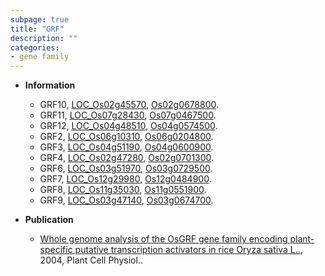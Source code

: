 ```yaml
---
subpage: true
title: "GRF"
description: ""
categories:
- gene family
---
```


* **Information**  
    + GRF10, [LOC_Os02g45570](http://rice.plantbiology.msu.edu/cgi-bin/ORF_infopage.cgi?orf=LOC_Os02g45570), [Os02g0678800](http://rapdb.dna.affrc.go.jp/viewer/gbrowse_details/irgsp1?name=Os02g0678800).
    + GRF11, [LOC_Os07g28430](http://rice.plantbiology.msu.edu/cgi-bin/ORF_infopage.cgi?orf=LOC_Os07g28430), [Os07g0467500](http://rapdb.dna.affrc.go.jp/viewer/gbrowse_details/irgsp1?name=Os07g0467500).
    + GRF12, [LOC_Os04g48510](http://rice.plantbiology.msu.edu/cgi-bin/ORF_infopage.cgi?orf=LOC_Os04g48510), [Os04g0574500](http://rapdb.dna.affrc.go.jp/viewer/gbrowse_details/irgsp1?name=Os04g0574500).
    + GRF2, [LOC_Os06g10310](http://rice.plantbiology.msu.edu/cgi-bin/ORF_infopage.cgi?orf=LOC_Os06g10310), [Os06g0204800](http://rapdb.dna.affrc.go.jp/viewer/gbrowse_details/irgsp1?name=Os06g0204800).
    + GRF3, [LOC_Os04g51190](http://rice.plantbiology.msu.edu/cgi-bin/ORF_infopage.cgi?orf=LOC_Os04g51190), [Os04g0600900](http://rapdb.dna.affrc.go.jp/viewer/gbrowse_details/irgsp1?name=Os04g0600900).
    + GRF4, [LOC_Os02g47280](http://rice.plantbiology.msu.edu/cgi-bin/ORF_infopage.cgi?orf=LOC_Os02g47280), [Os02g0701300](http://rapdb.dna.affrc.go.jp/viewer/gbrowse_details/irgsp1?name=Os02g0701300).
    + GRF6, [LOC_Os03g51970](http://rice.plantbiology.msu.edu/cgi-bin/ORF_infopage.cgi?orf=LOC_Os03g51970), [Os03g0729500](http://rapdb.dna.affrc.go.jp/viewer/gbrowse_details/irgsp1?name=Os03g0729500).
    + GRF7, [LOC_Os12g29980](http://rice.plantbiology.msu.edu/cgi-bin/ORF_infopage.cgi?orf=LOC_Os12g29980), [Os12g0484900](http://rapdb.dna.affrc.go.jp/viewer/gbrowse_details/irgsp1?name=Os12g0484900).
    + GRF8, [LOC_Os11g35030](http://rice.plantbiology.msu.edu/cgi-bin/ORF_infopage.cgi?orf=LOC_Os11g35030), [Os11g0551900](http://rapdb.dna.affrc.go.jp/viewer/gbrowse_details/irgsp1?name=Os11g0551900).
    + GRF9, [LOC_Os03g47140](http://rice.plantbiology.msu.edu/cgi-bin/ORF_infopage.cgi?orf=LOC_Os03g47140), [Os03g0674700](http://rapdb.dna.affrc.go.jp/viewer/gbrowse_details/irgsp1?name=Os03g0674700).

* **Publication**  
    + [Whole genome analysis of the OsGRF gene family encoding plant-specific putative transcription activators in rice Oryza sativa L..](http://www.ncbi.nlm.nih.gov/pubmed?term=Whole+genome+analysis+of+the+OsGRF+gene+family+encoding+plant-specific+putative+transcription+activators+in+rice+Oryza+sativa+L..%5BTitle%5D), 2004, Plant Cell Physiol..



